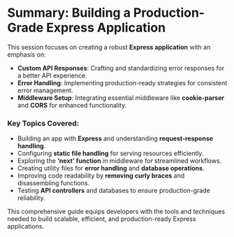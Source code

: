 # **Summary: Building a Production-Grade Express Application**

This session focuses on creating a robust **Express application** with an emphasis on:

- **Custom API Responses**: Crafting and standardizing error responses for a better API experience.  
- **Error Handling**: Implementing production-ready strategies for consistent error management.  
- **Middleware Setup**: Integrating essential middleware like **cookie-parser** and **CORS** for enhanced functionality.

### **Key Topics Covered:**

- Building an app with **Express** and understanding **request-response handling**.
- Configuring **static file handling** for serving resources efficiently.
- Exploring the **‘next’ function** in middleware for streamlined workflows.
- Creating utility files for **error handling** and **database operations**.
- Improving code readability by **removing curly braces** and disassembling functions.
- Testing **API controllers** and databases to ensure production-grade reliability.

This comprehensive guide equips developers with the tools and techniques needed to build scalable, efficient, and production-ready Express applications.
